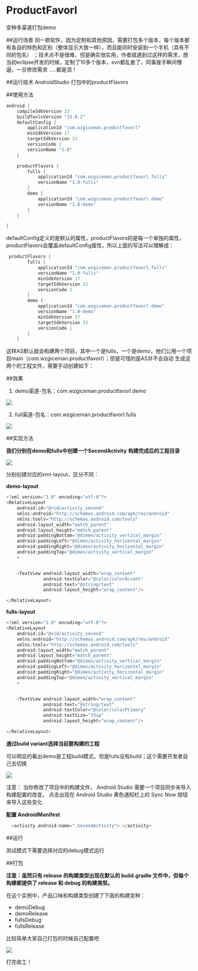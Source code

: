 # ProductFavorl
变种多渠道打包demo

##运行场景
同一款软件，因为定制和其他原因，需要打包多个版本，每个版本都有各自的特色和区别（整体显示大致一样），而且能同时安装到一个手机（具有不同的包名）
；技术点不是很难，但是确实很实用，作者就遇到过这样的需求，想当初eclipse开发的时候，定制了10多个版本，svn都乱套了，同事接手瞬间懵逼，一旦修改需求
.....都是泪！

##运行技术
AndroidStudio 打包中的productFlavors

##使用方法
```java
android {
    compileSdkVersion 23
    buildToolsVersion "23.0.2"
    defaultConfig {
        applicationId "com.wzgiceman.productfavorl"
        minSdkVersion 17
        targetSdkVersion 23
        versionCode 1
        versionName "1.0"
    }

    productFlavors {
        fulls {
            applicationId "com.wzgiceman.productfavorl.fulls"
            versionName "1.0-fulls"
        }
        demo {
            applicationId "com.wzgiceman.productfavorl.demo"
            versionName "1.0-demo"
        }
    }

}
```
defaultConfig定义的是默认的属性，productFlavors的是每一个单独的属性，productFlavors会覆盖defaultConfig属性，所以上面的写法可以理解成：

```java
 productFlavors {
        fulls {
            applicationId "com.wzgiceman.productfavorl.fulls"
            versionName "1.0-fulls"
            minSdkVersion 17
            targetSdkVersion 23
            versionCode 1
        }
        demo {
            applicationId "com.wzgiceman.productfavorl.demo"
            versionName "1.0-demo"
            minSdkVersion 17
            targetSdkVersion 23
            versionCode 1
        }
    }
```


这样AS默认就会构建两个项目，其中一个是fulls，一个是demo，他们公用一个项目main（com.wzgiceman.productfavorl）；但是可惜的是AS并不会自动
生成这两个的工程文件，需要手动创建如下：

##效果
1. demo渠道-包名：com.wzgiceman.productfavorl.demo

![](https://github.com/wzgiceman/ProductFavorl/blob/master/gif/demo.gif)

2. full渠道-包名：com.wzgiceman.productfavorl.fulls

![](https://github.com/wzgiceman/ProductFavorl/blob/master/gif/full.gif)

##实现方法

**我们分别在demo和fulls中创建一个SecendActivity**
**构建完成后的工程目录**

![](https://github.com/wzgiceman/ProductFavorl/blob/master/gif/a1345078-1dd5-4876-8cc8-d64fc250bc1f.png)

分别创建对应的xml-layout，区分不同：

**demo-layout**

```java
<?xml version="1.0" encoding="utf-8"?>
<RelativeLayout
    android:id="@+id/activity_secend"
    xmlns:android="http://schemas.android.com/apk/res/android"
    xmlns:tools="http://schemas.android.com/tools"
    android:layout_width="match_parent"
    android:layout_height="match_parent"
    android:paddingBottom="@dimen/activity_vertical_margin"
    android:paddingLeft="@dimen/activity_horizontal_margin"
    android:paddingRight="@dimen/activity_horizontal_margin"
    android:paddingTop="@dimen/activity_vertical_margin"
    >


    <TextView android:layout_width="wrap_content"
              android:textColor="@color/colorAccent"
              android:text="@string/text"
              android:layout_height="wrap_content"/>

</RelativeLayout>

```
**fulls-layout**

```java
<?xml version="1.0" encoding="utf-8"?>
<RelativeLayout
    android:id="@+id/activity_secend"
    xmlns:android="http://schemas.android.com/apk/res/android"
    xmlns:tools="http://schemas.android.com/tools"
    android:layout_width="match_parent"
    android:layout_height="match_parent"
    android:paddingBottom="@dimen/activity_vertical_margin"
    android:paddingLeft="@dimen/activity_horizontal_margin"
    android:paddingRight="@dimen/activity_horizontal_margin"
    android:paddingTop="@dimen/activity_vertical_margin"
    >


    <TextView android:layout_width="wrap_content"
              android:text="@string/text"
              android:textColor="@color/colorPrimary"
              android:textSize="33sp"
              android:layout_height="wrap_content"/>

</RelativeLayout>
```

**通过build variant选择当前要构建的工程**

可以明显的看出demo是工程build模式，但是fulls没有build；这个需要开发者自己去切换

![](https://github.com/wzgiceman/ProductFavorl/blob/master/gif/9dbdb097-6a93-43da-b686-23b2b36b1731.png)

注意： 当你修改了项目中的构建文件， Android Studio 需要一个项目同步来导入构建配置的改变。
点击出现在 Android Studio 黄色通知栏上的 Sync Now 按钮来导入这些变化

**配置 AndroidManifest**

```java
  <activity android:name=".SecendActivity"> </activity>
```
##运行

测试模式下需要选择对应的debug模式运行

##打包

**注意：虽然只有 release 的构建类型出现在默认的 build.gradle 文件中，但每个构建都提供了 release 和 debug 的构建类型。**

在这个实例中，产品口味和构建类型创建了下面的构建变种：

* demoDebug
* demoRelease
* fullsDebug
* fullsRelease

比较简单大家自己打包的时候自己配置吧

![](https://github.com/wzgiceman/ProductFavorl/blob/master/gif/085a650c-418c-4353-a729-7679087da9aa.png)

打完收工！



